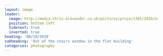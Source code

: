 ```yaml
---
layout: image
leader:
  image: http://media.chris-alexander.co.uk/pictures/project365/2010/oct/08/081010.jpg
  position: bottom left
  hidetext: true
  inverted: true
heading: '08/10/2010'
subheading: 'Out of the stairs window in the flat building'
categories: photography
---
```

